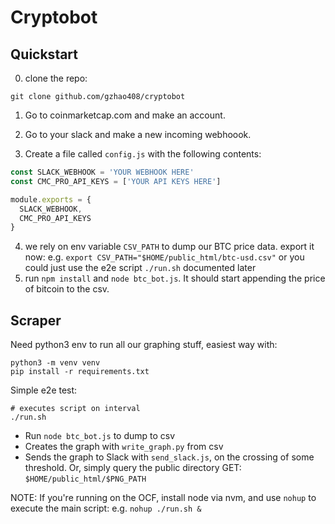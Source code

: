 # Cryptobot 

## Quickstart

0. clone the repo: 

```
git clone github.com/gzhao408/cryptobot
```

1. Go to coinmarketcap.com and make an account. 

2. Go to your slack and make a new incoming webhoook.

3. Create a file called `config.js` with the following contents: 

```js
const SLACK_WEBHOOK = 'YOUR WEBHOOK HERE'
const CMC_PRO_API_KEYS = ['YOUR API KEYS HERE']

module.exports = {
  SLACK_WEBHOOK,
  CMC_PRO_API_KEYS
}

```

4. we rely on env variable `CSV_PATH` to dump our BTC price data. export it now: e.g. `export CSV_PATH="$HOME/public_html/btc-usd.csv"` or you could just use the e2e script `./run.sh` documented later
5. run `npm install` and `node btc_bot.js`. It should start appending the price of bitcoin to the csv.

## Scraper

Need python3 env to run all our graphing stuff, easiest way with:

```
python3 -m venv venv
pip install -r requirements.txt
```

Simple e2e test:

```
# executes script on interval
./run.sh
```

* Run `node btc_bot.js` to dump to csv
* Creates the graph with `write_graph.py` from csv
* Sends the graph to Slack with `send_slack.js`, on the crossing of some threshold. Or, simply query the public directory GET: `$HOME/public_html/$PNG_PATH`

NOTE: If you're running on the OCF, install node via nvm, and use `nohup` to execute the main script: e.g. `nohup ./run.sh &`